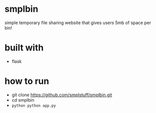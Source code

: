 # smplbin
simple temporary file sharing website that gives users 5mb of space per bin!

# built with
- flask

# how to run
- git clone https://github.com/smplstuff/smplbin.git
- cd smplbin
- ```python python app.py```
